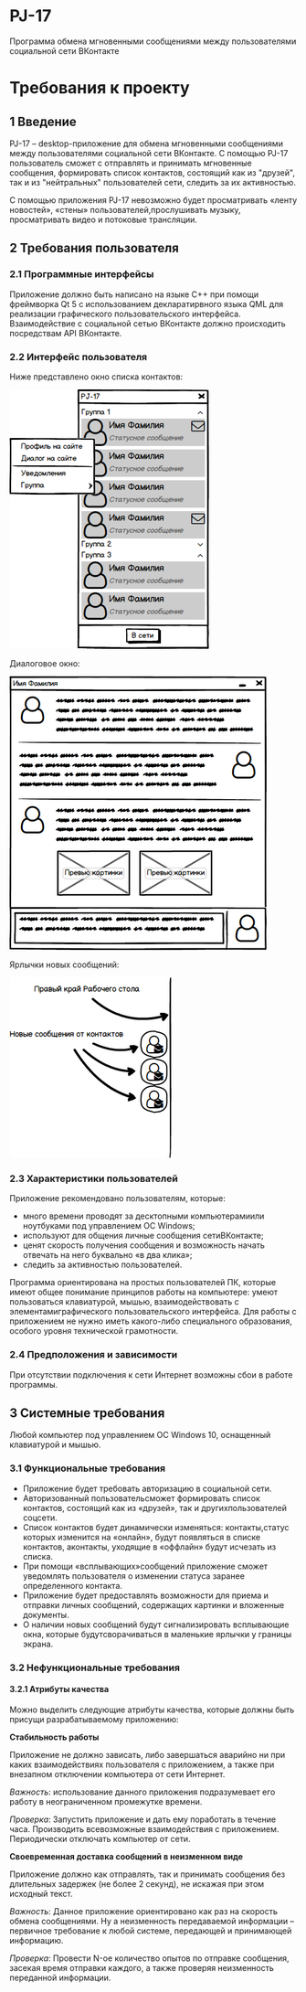# PJ-17
Программа обмена мгновенными сообщениями между пользователями социальной сети ВКонтакте

# Требования к проекту

## 1 Введение

PJ-17 – desktop-приложение для обмена мгновенными сообщениями между пользователями социальной сети ВКонтакте.  С помощью PJ-17 пользователь сможет с отправлять и принимать мгновенные сообщения, формировать список контактов, состоящий как из "друзей", так и из "нейтральных" пользователей сети, следить за их активностью.

С помощью приложения PJ-17 невозможно будет просматривать «ленту новостей», «стены» пользователей,прослушивать музыку, просматривать видео и потоковые трансляции.

## 2 Требования пользователя

### 2.1 Программные интерфейсы

Приложение должно быть написано на языке C++ при помощи фреймворка Qt 5  с  использованием декларатирвного языка QML для реализации графического пользовательского интерфейса. Взаимодействие с социальной сетью ВКонтакте должно происходить посредствам API ВКонтакте. 

### 2.2 Интерфейс пользователя

Ниже представлено окно списка контактов:

![](/mockups/ContactList.png)

Диалоговое окно:

![](/mockups/Dialogue.png)

Ярлычки новых сообщений:

![](/mockups/Ярлычки.png)

### 2.3 Характеристики пользователей

Приложение рекомендовано пользователям, которые:

* много времени проводят за десктопными компьютерамиили ноутбуками под управлением ОС Windows;
* используют для общения личные сообщения сетиВКонтакте;
* ценят скорость получения сообщения и возможность начать отвечать на него буквально «в два клика»;
* следить за активностью пользователей.

Программа ориентирована на простых пользователей ПК, которые имеют общее понимание принципов работы на компьютере: умеют пользоваться клавиатурой, мышью, взаимодействовать с элементамиграфического пользовательского интерфейса. Для работы с приложением не нужно иметь какого-либо специального образования, особого уровня технической грамотности.

### 2.4 Предположения и зависимости

При отсутствии подключения к сети Интернет возможны сбои в работе программы.

## 3 Системные требования

Любой компьютер под управлением ОС Windows 10, оснащенный клавиатурой и мышью.

### 3.1 Функциональные требования

* Приложение будет требовать авторизацию в социальной сети. 
* Авторизованный пользовательсможет формировать список контактов, состоящий как из «друзей», так и другихпользователей соцсети.
* Список контактов будет динамически изменяться: контакты,статус которых изменится на «онлайн», будут появляться в списке контактов, аконтакты, уходящие в «оффлайн» будут исчезать из списка.
* При помощи «всплывающих»сообщений приложение сможет уведомлять пользователя о изменении статуса заранее определенного контакта. 
* Приложение будет предоставлять возможности для приема и отправки личных сообщений, содержащих картинки и вложенные документы.
* О наличии новых сообщений будут сигнализировать всплывающие окна, которые будутсворачиваться в маленькие ярлычки у границы экрана.

### 3.2 Нефункциональные требования

#### 3.2.1 Атрибуты качества

Можно выделить следующие атрибуты качества, которые должны быть присущи разрабатываемому приложению:

**Стабильность работы**

Приложение не должно зависать, либо завершаться аварийно ни при каких взаимодействиях пользователя с приложением, а также при внезапном отключении компьютера от сети Интернет.

*Важность*: использование данного приложения подразумевает его работу в неограниченном промежутке времени.

*Проверка*: Запустить приложение и дать ему поработать в течение часа. Производить всевозможные взаимодействия с приложением. Периодически отключать компьютер от сети.

**Своевременная доставка сообщений в неизменном виде**

Приложение должно как отправлять, так и принимать сообщения без длительных задержек (не более 2 секунд), не искажая при этом исходный текст.

*Важность*: Данное приложение ориентировано как раз на скорость обмена сообщениями. Ну а неизменность передаваемой информации – первичное требование к любой системе, передающей и принимающей информацию.

*Проверка*: Провести N-ое количество опытов по отправке сообщения, засекая время отправки каждого, а также проверяя неизменность переданной информации.
